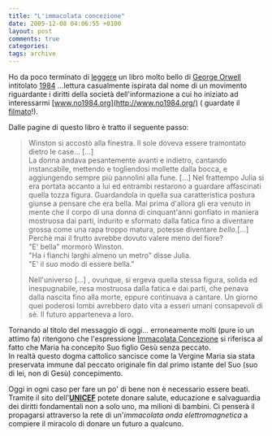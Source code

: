 ```yaml
---
title: "L'immacolata concezione"
date: 2005-12-08 04:06:55 +0100
layout: post
comments: true
categories:
tags: archive
---
```


Ho da poco terminato di [leggere](https://www.goodreads.com/review/list/76116323?sort=date_read) un libro molto bello di [George Orwell](http://it.wikipedia.org/wiki/George_Orwell) intitolato [1984](http://it.wikipedia.org/wiki/1984_%28libro%29) ...lettura casualmente ispirata dal nome di un movimento riguardante i diritti della società dell'informazione a cui ho iniziato ad interessarmi [www.no1984.org](http://www.no1984.org/) ( guardate il [filmato](http://www.no1984.org/Trusted_Computing_movie)!).

Dalle pagine di questo libro è tratto il seguente passo:

> Winston si accostò alla finestra. Il sole doveva essere tramontato dietro le case... [...]  
> La donna andava pesantemente avanti e indietro, cantando instancabile, mettendo e togliendosi mollette dalla bocca, e aggiungendo sempre più pannolini alla fune. [...] Nel frattempo Julia si era portata accanto a lui ed entrambi restarono a guardare affascinati quella tozza figura. Guardandola in quella sua caratteristica postura giunse a pensare che era bella. Mai prima d'allora gli era venuto in mente che il corpo di una donna di cinquant'anni gonfiato in maniera mostruosa dai parti, indurito e sformato dalla fatica fino a diventare grossa come una rapa troppo matura, potesse diventare _bello_.[...]  
> Perchè mai il frutto avrebbe dovuto valere meno del fiore?  
> "E' bella" mormorò Winston.  
> "Ha i fianchi larghi almeno un metro" disse Julia.  
> "E' il suo modo di essere bella."  
>
> Nell'universo [...] , ovunque, si ergeva quella stessa figura, solida ed inespugnabile, resa mostruosa dalla fatica e dai parti, che penava dalla nascita fino alla morte, eppure continuava a cantare. Un giorno quei poderosi lombi avrebbero dato vita a esseri umani consapevoli di sè. Il futuro apparteneva a loro.

Tornando al titolo del messaggio di oggi... erroneamente molti (pure io un attimo fa) ritengono che l'espressione [Immacolata Concezione](http://it.wikipedia.org/wiki/Immacolata_Concezione) si riferisca al fatto che Maria ha concepito Suo figlio Gesù senza peccato.  
In realtà questo dogma cattolico sancisce come la Vergine Maria sia stata preservata immune dal peccato originale fin dal primo istante del Suo (suo di lei, non di Gesù) concepimento.

Oggi in ogni caso per fare un po' di bene non è necessario essere beati. Tramite il sito dell'**[UNICEF](http://www.unicef.it)** potete donare salute, educazione e salvaguardia dei diritti fondamentali non a solo uno, ma milioni di bambini. Ci penserà il propagarsi attraverso la rete di un'_immacolata onda elettromagnetica_ a compiere il miracolo di donare un futuro a qualcuno.

